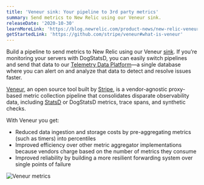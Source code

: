 ```yaml
---
title: 'Veneur sink: Your pipeline to 3rd party metrics'
summary: Send metrics to New Relic using our Veneur sink.
releaseDate: '2020-10-30'
learnMoreLink: 'https://blog.newrelic.com/product-news/new-relic-veneur-sink/'
getStartedLink: 'https://github.com/stripe/veneur#what-is-veneur'
---
```


Build a pipeline to send metrics to New Relic using our Veneur [sink](https://github.com/stripe/veneur/tree/master/sinks). If you’re monitoring your servers with DogStatsD, you can easily switch pipelines and send that data to our [Telemetry Data Platform](https://blog.newrelic.com/product-news/introducing-telemetry-data-platform/)—a single database where you can alert on and analyze that data to detect and resolve issues faster.

[Veneur,](https://github.com/stripe/veneur) an open source tool built by [Stripe](https://stripe.com/), is a vendor-agnostic proxy-based metric collection pipeline that consolidates disparate observability data, including [StatsD](https://github.com/statsd/statsd) or DogStatsD metrics, trace spans, and synthetic checks.

With Veneur you get:

- Reduced data ingestion and storage costs by pre-aggregating metrics (such as timers) into percentiles
- Improved efficiency over other metric aggregator implementations because vendors charge based on the number of metrics they consume
- Improved reliability by building a more resilient forwarding system over single points of failure

![Veneur metrics](/images/veneur_metrics-768x733.webp 'Veneur metrics')
